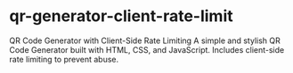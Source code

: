 # qr-generator-client-rate-limit
QR Code Generator with Client-Side Rate Limiting  A simple and stylish QR Code Generator built with HTML, CSS, and JavaScript. Includes client-side rate limiting to prevent abuse.
